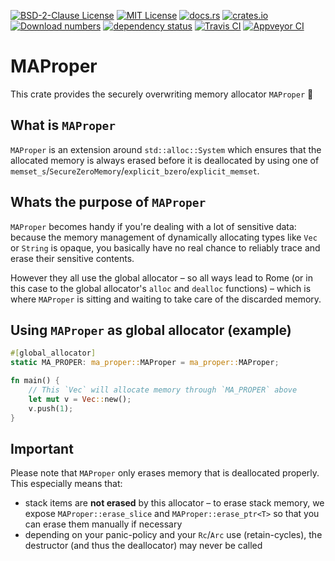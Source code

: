 [![BSD-2-Clause License](https://img.shields.io/badge/License-BSD--2--Clause-blue.svg)](https://opensource.org/licenses/BSD-2-Clause)
[![MIT License](https://img.shields.io/badge/License-MIT-blue.svg)](https://opensource.org/licenses/MIT)
[![docs.rs](https://docs.rs/ma_proper/badge.svg)](https://docs.rs/ma_proper)
[![crates.io](https://img.shields.io/crates/v/ma_proper.svg)](https://crates.io/crates/ma_proper)
[![Download numbers](https://img.shields.io/crates/d/ma_proper.svg)](https://crates.io/crates/ma_proper)
[![dependency status](https://deps.rs/crate/ma_proper/1.0.0/status.svg)](https://deps.rs/crate/ma_proper/1.0.0)
[![Travis CI](https://travis-ci.org/KizzyCode/ma_proper.svg?branch=master)](https://travis-ci.org/KizzyCode/ma_proper)
[![Appveyor CI](https://ci.appveyor.com/api/projects/status/github/KizzyCode/ma_proper?svg=true)](https://ci.appveyor.com/project/KizzyCode/ma-proper)


# MAProper
This crate provides the securely overwriting memory allocator `MAProper` 🧹


## What is `MAProper`
`MAProper` is an extension around `std::alloc::System` which ensures that the allocated memory is
always erased before it is deallocated by using one of
`memset_s`/`SecureZeroMemory`/`explicit_bzero`/`explicit_memset`.


## Whats the purpose of `MAProper`
`MAProper` becomes handy if you're dealing with a lot of sensitive data: because the memory
management of dynamically allocating types like `Vec` or `String` is opaque, you basically have no
real chance to reliably trace and erase their sensitive contents.

However they all use the global allocator – so all ways lead to Rome (or in this case to the global
allocator's `alloc` and `dealloc` functions) – which is where `MAProper` is sitting and waiting to
take care of the discarded memory.


## Using `MAProper` as global allocator (example)
```rust
#[global_allocator]
static MA_PROPER: ma_proper::MAProper = ma_proper::MAProper;

fn main() {
	// This `Vec` will allocate memory through `MA_PROPER` above
	let mut v = Vec::new();
	v.push(1);
}
```


## Important
Please note that `MAProper` only erases memory that is deallocated properly. This especially means
that:
 - stack items are __not erased__ by this allocator – to erase stack memory, we expose
   `MAProper::erase_slice` and `MAProper::erase_ptr<T>` so that you can erase them manually if
   necessary
 - depending on your panic-policy and your `Rc`/`Arc` use (retain-cycles), the destructor (and thus
   the deallocator) may never be called